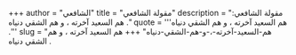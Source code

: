 +++
author = "الشافعي"
title = "مقولة الشافعي"
description = "مقولة الشافعي: هم السعيد آخرته ، و هم الشقي دنياه ."
quote = '''هم السعيد آخرته ، و هم الشقي دنياه .'''
slug = "هم-السعيد-آخرته-،-و-هم-الشقي-دنياه"
+++
هم السعيد آخرته ، و هم الشقي دنياه .

